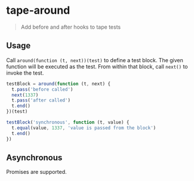 # tape-around

> Add before and after hooks to tape tests

## Usage

Call `around(function (t, next))(test)` to define a test block. The given function will be executed as the test. From within that block, call `next()` to invoke the test.

```js
testBlock = around(function (t, next) {
  t.pass('before called')
  next(1337)
  t.pass('after called')
  t.end()
})(test)

testBlock('synchronous', function (t, value) {
  t.equal(value, 1337, 'value is passed from the block')
  t.end()
})
```

## Asynchronous

Promises are supported.
